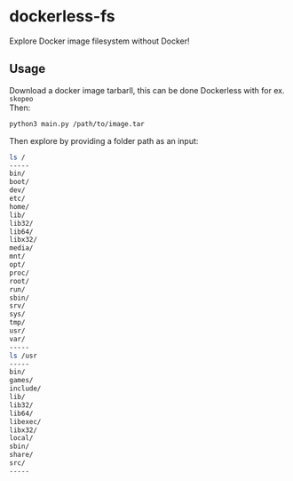 # dockerless-fs
Explore Docker image filesystem without Docker!

## Usage
Download a docker image tarbarll, this can be done Dockerless with for ex. ```skopeo```  
Then:
```bash
python3 main.py /path/to/image.tar 
```
Then explore by providing a folder path as an input:
```bash
ls /
-----
bin/
boot/
dev/
etc/
home/
lib/
lib32/
lib64/
libx32/
media/
mnt/
opt/
proc/
root/
run/
sbin/
srv/
sys/
tmp/
usr/
var/
-----
ls /usr
-----
bin/
games/
include/
lib/
lib32/
lib64/
libexec/
libx32/
local/
sbin/
share/
src/
-----
```
